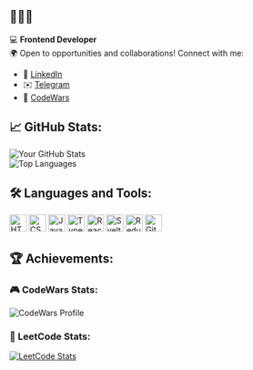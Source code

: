 ## 👋👋👋

💻 **Frontend Developer**  
🌍 Open to opportunities and collaborations! Connect with me:  
- 💼 [LinkedIn](https://www.linkedin.com/in/alexey-kukrus/)  
- ✉️ [Telegram](https://t.me/aleksei_front)  
- 🥋 [CodeWars](https://www.codewars.com/users/AlexeyKukrus)  


## 📈 GitHub Stats:

![Your GitHub Stats](https://github-readme-stats.vercel.app/api?username=AlexeyKukrus&show_icons=true&theme=radical)  
![Top Languages](https://github-readme-stats.vercel.app/api/top-langs/?username=AlexeyKukrus&layout=compact&theme=radical)


## 🛠️ Languages and Tools:

<p align="left">
  <img src="https://cdn.jsdelivr.net/gh/devicons/devicon/icons/html5/html5-original.svg" alt="HTML5" width="30" height="30"/> 
  <img src="https://cdn.jsdelivr.net/gh/devicons/devicon/icons/css3/css3-original.svg" alt="CSS3" width="30" height="30"/>
  <img src="https://cdn.jsdelivr.net/gh/devicons/devicon/icons/javascript/javascript-original.svg" alt="JavaScript" width="30" height="30"/>
  <img src="https://cdn.jsdelivr.net/gh/devicons/devicon/icons/typescript/typescript-original.svg" alt="TypeScript" width="30" height="30"/>
  <img src="https://cdn.jsdelivr.net/gh/devicons/devicon/icons/react/react-original.svg" alt="React" width="30" height="30"/>
  <img src="https://cdn.jsdelivr.net/gh/devicons/devicon/icons/svelte/svelte-original.svg" alt="Svelte" width="30" height="30"/>
  <img src="https://cdn.jsdelivr.net/gh/devicons/devicon/icons/redux/redux-original.svg" alt="Redux" width="30" height="30"/>
  <img src="https://cdn.jsdelivr.net/gh/devicons/devicon/icons/git/git-original.svg" alt="Git" width="30" height="30"/>
</p>

## 🏆 Achievements:

### 🎮 CodeWars Stats:
![CodeWars Profile](https://www.codewars.com/users/AlexeyKukrus/badges/large)

### 🧠 LeetCode Stats:
[![LeetCode Stats](https://leetcard.jacoblin.cool/35o3LtziTK?theme=dark)](https://leetcode.com/35o3LtziTK/)
